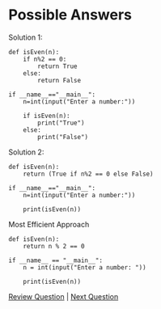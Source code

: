 # Possible Answers
Solution 1:
```
def isEven(n):
    if n%2 == 0:
        return True
    else:
        return False
    
if __name__=="__main__":
    n=int(input("Enter a number:"))
    
    if isEven(n):
        print("True")
    else:
        print("False")
```

Solution 2:
```
def isEven(n):
    return (True if n%2 == 0 else False)
    
if __name__=="__main__":
    n=int(input("Enter a number:"))
    
    print(isEven(n))
```

Most Efficient Approach
```
def isEven(n):
    return n % 2 == 0

if __name__ == "__main__":
    n = int(input("Enter a number: "))

    print(isEven(n))
```

[Review Question](1.Qu-EvenOrOdd.md) | [Next Question](../Question%202/2.Qu-MultiplicationTable.md)
